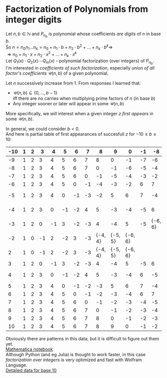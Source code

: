 # Factorization of Polynomials from integer digits

Let $n,b\in\mathbb{N}$ and $P_{n_b}$ is polynomial whose coefficients *are digits* of $n$ in base $b$.  
So $n=n_{0}n_{1}\dots n_{k} = n_{0}+n_{1}\cdot b+n_{2}\cdot b^2+\dots+n_{k}\cdot b^k \Rightarrow$  
$\Rightarrow  n_{0}+n_{1}\cdot x+n_{2}\cdot x^2+\dots+n_{k}\cdot x^k$  
Let $Q_{1}(x) \cdot Q_{2}(x) \cdots Q_{m}(x)$ - polynomial factorization (over integers) of $P_{n_b}$.  
I'm interested in *coefficients of such factorization*, especially *union of all factor's coefficients* $\mathcal{U}(n,b)$ of a given polynomial.  

Let $n$ successively increase from $1$. 
From  responses I learned that: 
 - $\mathcal{U}(n,b) \subseteq \{0, \dots, b-1\}$   
 iff there are no carries when multiplying prime factors of $n$ (in base $b$)
 - Any  integer  sooner or later will appear in some $\mathcal{U}(n,b)$

More specifically, we will interest when a given integer $z$ *first appears* in some $\mathcal{U}(n,b)$.  

In general, we could consider $b<0$.  
And here is partial table of first appearances of succesfull $z$ for $-10 \leq b \leq 10$:   

| -10 | 1 | 2 | 3 | 4 | 5 | 6 | 7 | 8 | 9 | 0 | -1 | -8 | -7 | -6 | -5 | -4 | -3 | -2 | 10 | 11 | 13 | 12 | 14 | 15 | 16 | 17 | -9 |
|---|---|---|---|---|---|---|---|---|---|---|---|---|---|---|---|---|---|---|---|---|---|---|---|---|---|---|---|
| -9 | 1 | 2 | 3 | 4 | 5 | 6 | 7 | 8 | 0 | -1 | -7 | -6 | -5 | -4 | -3 | -2 | 9 | 11 | 10 | 12 | 13 | 14 | 15 | -8 | -10 | -9 |  |
| -8 | 1 | 2 | 3 | 4 | 5 | 6 | 7 | 0 | -1 | -6 | -5 | -4 | -3 | -2 | 8 | 9 | 10 | 11 | 12 | 13 | -7 | -9 | -8 |  |  |  |  |
| -7 | 1 | 2 | 3 | 4 | 5 | 6 | 0 | -1 | -5 | -4 | -3 | -2 | 8 | 7 | 9 | 10 | 11 | -6 | -7 |  |  |  |  |  |  |  |  |
| -6 | 1 | 2 | 3 | 4 | 5 | 0 | -1 | -4 | -3 | -2 | 6 | 7 | 8 | 9 | -5 | -6 |  |  |  |  |  |  |  |  |  |  |  |
| -5 | 1 | 2 | 3 | 4 | 0 | -1 | -3 | -2 | 5 | 6 | 7 | -4 | -5 | -7 | {-6, 8} | {-8, 10} | 9 |  |  |  |  |  |  |  |  |  |  |
| -4 | 1 | 2 | 3 | 0 | -1 | -2 | 4 | 5 | -3 | -4 | -5 | 6 | {-6, 7} |  |  |  |  |  |  |  |  |  |  |  |  |  |  |
| -3 | 1 | 2 | 0 | -1 | 3 | -2 | -3 | 4 | -4 | 5 | -5 | {-6, 6} | 7 |  |  |  |  |  |  |  |  |  |  |  |  |  |  |
| -2 | 1 | 0 | -1 | 2 | -2 | 3 | -3 | {-4, 4} | {-5, 5} | {-6, 6} |  |  |  |  |  |  |  |  |  |  |  |  |  |  |  |  |  |
| 2 | 1 | 0 | -1 | 2 | -2 | 3 | -3 | {-4, 4} | {-5, 5} | {-6, 6} |  |  |  |  |  |  |  |  |  |  |  |  |  |  |  |  |  |
| 3 | 1 | 2 | 0 | -1 | 3 | -2 | -3 | 4 | -4 | 5 | -5 | 6 | -6 | 7 |  |  |  |  |  |  |  |  |  |  |  |  |  |
| 4 | 1 | 2 | 3 | 0 | -1 | -2 | 4 | 5 | -3 | -4 | 6 | -5 | {-6, 7} | 8 |  |  |  |  |  |  |  |  |  |  |  |  |  |
| 5 | 1 | 2 | 3 | 4 | 0 | -1 | -2 | -3 | 5 | 6 | 7 | -4 | -5 | 8 | -6 | -7 |  |  |  |  |  |  |  |  |  |  |  |
| 6 | 1 | 2 | 3 | 4 | 5 | 0 | -1 | -2 | -3 | -4 | 6 | 7 | 8 | 9 | -5 | -6 | -7 |  |  |  |  |  |  |  |  |  |  |
| 7 | 1 | 2 | 3 | 4 | 5 | 6 | 0 | -1 | -2 | -3 | -4 | -5 | 7 | 8 | 9 | 10 | 11 | -6 | -7 | -8 |  |  |  |  |  |  |  |
| 8 | 1 | 2 | 3 | 4 | 5 | 6 | 7 | 0 | -1 | -2 | -3 | -4 | -5 | -6 | 8 | 9 | 10 | 11 | 12 | 13 | -7 |  |  |  |  |  |  |
| 9 | 1 | 2 | 3 | 4 | 5 | 6 | 7 | 8 | 0 | -1 | -2 | -3 | -4 | -5 | -6 | -7 | 9 | 10 | 11 | 12 | 13 | 14 | 15 | -8 |  |  |  |
| 10 | 1 | 2 | 3 | 4 | 5 | 6 | 7 | 8 | 9 | 0 | -1 | -2 | -3 | -4 | -5 | -6 | -7 | -8 | 10 | 11 | 12 | 13 | 14 | 15 | 16 | 17 |  |

Obviously there are patterns in this data, but it is difficult to figure out them yet.   
[Mathematica notebook](PolyFactorsGit.nb)   
Although Python (and eg Julia) is thought to work faster, in this case  
*factorization over integers* is very optimized and fast with Wolfram Language.  
[Detailed data for base 10](Base10.md)
